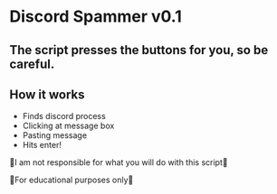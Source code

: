 # Discord Spammer v0.1

## The script presses the buttons for you, so be careful.



## How it works

- Finds discord process
- Clicking at message box
- Pasting message
- Hits enter!




🛑I am not responsible for what you will do with this script🛑

🛑For educational purposes only🛑

